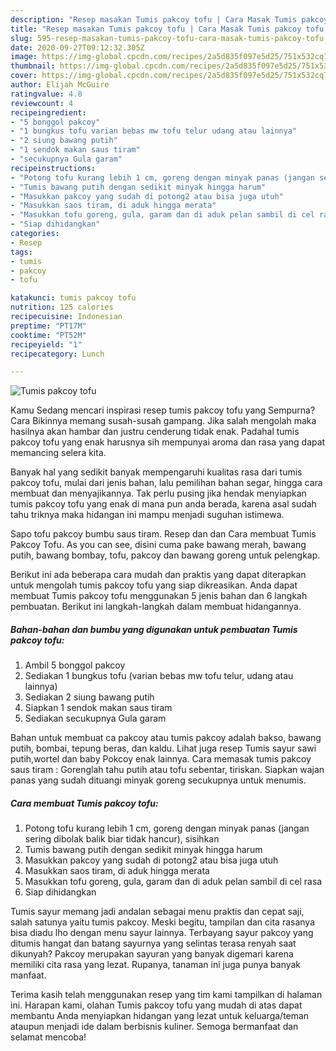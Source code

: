 ```yaml
---
description: "Resep masakan Tumis pakcoy tofu | Cara Masak Tumis pakcoy tofu Yang Menggugah Selera"
title: "Resep masakan Tumis pakcoy tofu | Cara Masak Tumis pakcoy tofu Yang Menggugah Selera"
slug: 595-resep-masakan-tumis-pakcoy-tofu-cara-masak-tumis-pakcoy-tofu-yang-menggugah-selera
date: 2020-09-27T09:12:32.305Z
image: https://img-global.cpcdn.com/recipes/2a5d835f097e5d25/751x532cq70/tumis-pakcoy-tofu-foto-resep-utama.jpg
thumbnail: https://img-global.cpcdn.com/recipes/2a5d835f097e5d25/751x532cq70/tumis-pakcoy-tofu-foto-resep-utama.jpg
cover: https://img-global.cpcdn.com/recipes/2a5d835f097e5d25/751x532cq70/tumis-pakcoy-tofu-foto-resep-utama.jpg
author: Elijah McGuire
ratingvalue: 4.8
reviewcount: 4
recipeingredient:
- "5 bonggol pakcoy"
- "1 bungkus tofu varian bebas mw tofu telur udang atau lainnya"
- "2 siung bawang putih"
- "1 sendok makan saus tiram"
- "secukupnya Gula garam"
recipeinstructions:
- "Potong tofu kurang lebih 1 cm, goreng dengan minyak panas (jangan sering dibolak balik biar tidak hancur), sisihkan"
- "Tumis bawang putih dengan sedikit minyak hingga harum"
- "Masukkan pakcoy yang sudah di potong2 atau bisa juga utuh"
- "Masukkan saos tiram, di aduk hingga merata"
- "Masukkan tofu goreng, gula, garam dan di aduk pelan sambil di cel rasa"
- "Siap dihidangkan"
categories:
- Resep
tags:
- tumis
- pakcoy
- tofu

katakunci: tumis pakcoy tofu 
nutrition: 125 calories
recipecuisine: Indonesian
preptime: "PT17M"
cooktime: "PT52M"
recipeyield: "1"
recipecategory: Lunch

---
```



![Tumis pakcoy tofu](https://img-global.cpcdn.com/recipes/2a5d835f097e5d25/751x532cq70/tumis-pakcoy-tofu-foto-resep-utama.jpg)

Kamu Sedang mencari inspirasi resep tumis pakcoy tofu yang Sempurna? Cara Bikinnya memang susah-susah gampang. Jika salah mengolah maka hasilnya akan hambar dan justru cenderung tidak enak. Padahal tumis pakcoy tofu yang enak harusnya sih mempunyai aroma dan rasa yang dapat memancing selera kita.

Banyak hal yang sedikit banyak mempengaruhi kualitas rasa dari tumis pakcoy tofu, mulai dari jenis bahan, lalu pemilihan bahan segar, hingga cara membuat dan menyajikannya. Tak perlu pusing jika hendak menyiapkan tumis pakcoy tofu yang enak di mana pun anda berada, karena asal sudah tahu triknya maka hidangan ini mampu menjadi suguhan istimewa.

Sapo tofu pakcoy bumbu saus tiram. Resep dan dan Cara membuat Tumis Pakcoy Tofu. As you can see, disini cuma pake bawang merah, bawang putih, bawang bombay, tofu, pakcoy dan bawang goreng untuk pelengkap.


Berikut ini ada beberapa cara mudah dan praktis yang dapat diterapkan untuk mengolah tumis pakcoy tofu yang siap dikreasikan. Anda dapat membuat Tumis pakcoy tofu menggunakan 5 jenis bahan dan 6 langkah pembuatan. Berikut ini langkah-langkah dalam membuat hidangannya.

<!--inarticleads1-->

##### Bahan-bahan dan bumbu yang digunakan untuk pembuatan Tumis pakcoy tofu:

1. Ambil 5 bonggol pakcoy
1. Sediakan 1 bungkus tofu (varian bebas mw tofu telur, udang atau lainnya)
1. Sediakan 2 siung bawang putih
1. Siapkan 1 sendok makan saus tiram
1. Sediakan secukupnya Gula garam


Bahan untuk membuat ca pakcoy atau tumis pakcoy adalah bakso, bawang putih, bombai, tepung beras, dan kaldu. Lihat juga resep Tumis sayur sawi putih,wortel dan baby Pokcoy enak lainnya. Cara memasak tumis pakcoy saus tiram : Gorenglah tahu putih atau tofu sebentar, tiriskan. Siapkan wajan panas yang sudah dituangi minyak goreng secukupnya untuk menumis. 

<!--inarticleads2-->

##### Cara membuat Tumis pakcoy tofu:

1. Potong tofu kurang lebih 1 cm, goreng dengan minyak panas (jangan sering dibolak balik biar tidak hancur), sisihkan
1. Tumis bawang putih dengan sedikit minyak hingga harum
1. Masukkan pakcoy yang sudah di potong2 atau bisa juga utuh
1. Masukkan saos tiram, di aduk hingga merata
1. Masukkan tofu goreng, gula, garam dan di aduk pelan sambil di cel rasa
1. Siap dihidangkan


Tumis sayur memang jadi andalan sebagai menu praktis dan cepat saji, salah satunya yaitu tumis pakcoy. Meski begitu, tampilan dan cita rasanya bisa diadu lho dengan menu sayur lainnya. Terbayang sayur pakcoy yang ditumis hangat dan batang sayurnya yang selintas terasa renyah saat dikunyah? Pakcoy merupakan sayuran yang banyak digemari karena memiliki cita rasa yang lezat. Rupanya, tanaman ini juga punya banyak manfaat. 

Terima kasih telah menggunakan resep yang tim kami tampilkan di halaman ini. Harapan kami, olahan Tumis pakcoy tofu yang mudah di atas dapat membantu Anda menyiapkan hidangan yang lezat untuk keluarga/teman ataupun menjadi ide dalam berbisnis kuliner. Semoga bermanfaat dan selamat mencoba!
